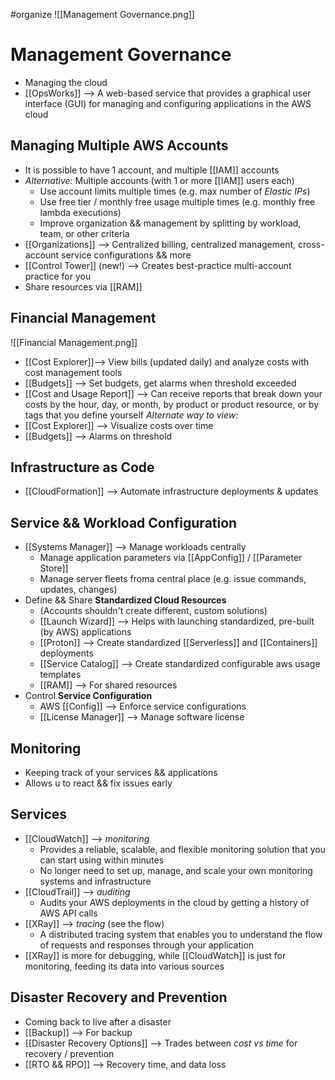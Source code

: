 #organize 
![[Management Governance.png]]
# Management Governance
- Managing the cloud
- [[OpsWorks]] --> A web-based service that provides a graphical user interface (GUI) for managing and configuring applications in the AWS cloud

## Managing Multiple AWS Accounts
- It is possible to have 1 account, and multiple [[IAM]] accounts
- *Alternative:* Multiple accounts (with 1 or more [[IAM]] users each)
	- Use account limits multiple times (e.g. max number of *Elastic IPs*)
	- Use free tier / monthly free usage multiple times (e.g. monthly free lambda executions)
	- Improve organization && management by splitting by workload, team, or other criteria
- [[Organizations]] --> Centralized billing, centralized management, cross-account service configurations && more
- [[Control Tower]] (new!) --> Creates best-practice multi-account practice for you
- Share resources via [[RAM]]

## Financial Management
![[Financial Management.png]]
- [[Cost Explorer]]--> View bills (updated daily) and analyze costs with cost management tools
- [[Budgets]] --> Set budgets, get alarms when threshold exceeded
- [[Cost and Usage Report]] --> Can receive reports that break down your costs by the hour, day, or month, by product or product resource, or by tags that you define yourself
*Alternate way to view:*
- [[Cost Explorer]] --> Visualize costs over time
- [[Budgets]] --> Alarms on threshold


## Infrastructure as Code
- [[CloudFormation]] --> Automate infrastructure deployments & updates

## Service && Workload Configuration
- [[Systems Manager]] --> Manage workloads centrally
	- Manage application parameters via [[AppConfig]] / [[Parameter Store]]
	- Manage server fleets froma  central place (e.g. issue commands, updates, changes)
- Define && Share **Standardized Cloud Resources**
	- (Accounts shouldn't create different, custom solutions)
	- [[Launch Wizard]] --> Helps with launching standardized, pre-built (by AWS) applications
	- [[Proton]] --> Create standardized [[Serverless]] and [[Containers]] deployments
	- [[Service Catalog]] --> Create standardized configurable aws usage templates
	- [[RAM]] --> For shared resources
- Control **Service Configuration**
	- AWS [[Config]] --> Enforce service configurations
	- [[License Manager]] --> Manage software license

## Monitoring
- Keeping track of your services && applications
- Allows u to react && fix issues early

## Services
- [[CloudWatch]] --> *monitoring*
	- Provides a reliable, scalable, and flexible monitoring solution that you can start using within minutes
	- No longer need to set up, manage, and scale your own monitoring systems and infrastructure
- [[CloudTrail]] --> *auditing*
	- Audits your AWS deployments in the cloud by getting a history of AWS API calls
- [[XRay]] --> *tracing* (see the flow)
	- A distributed tracing system that enables you to understand the flow of requests and responses through your application
- [[XRay]] is more for debugging, while [[CloudWatch]] is just for monitoring, feeding its data into various sources


## Disaster Recovery and Prevention
- Coming back to live after a disaster
- [[Backup]] --> For backup
- [[Disaster Recovery Options]] --> Trades between *cost vs time* for recovery / prevention
- [[RTO && RPO]] --> Recovery time, and data loss

